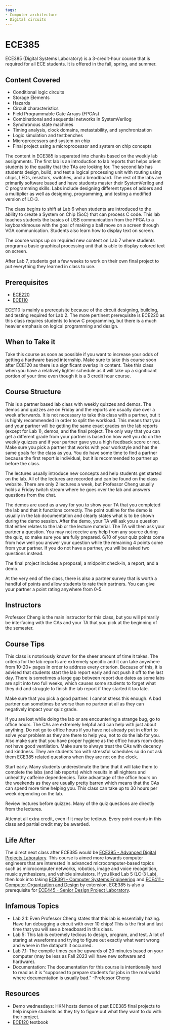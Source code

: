 ```yaml
---
tags:
- Computer architecture
- Digital circuits
---
```

# ECE385

ECE385 (Digital Systems Laboratory) is a 3-credit-hour course that is required for all ECE students. It is offered in the fall, spring, and summer.

## Content Covered

- Conditional logic circuits
- Storage Elements
- Hazards
- Circuit characteristics
- Field Programmable Gate Arrays (FPGAs)
- Combinational and sequential networks in SystemVerilog
- Synchronous state machines
- Timing analysis, clock domains, metastability, and synchronization
- Logic simulation and testbenches
- Microprocessors and system on chip
- Final project using a microprocessor and system on chip concepts

The content in ECE385 is separated into chunks based on the weekly lab assignments. The first lab is an introduction to lab reports that helps orient students to the quality that the TAs are looking for. The second lab has students design, build, and test a logical processing unit with routing using chips, LEDs, resistors, switches, and a breadboard. The rest of the labs are primarily software based and have students master their SystemVerilog and C programming skills. Labs include designing different types of adders and a multiplier as well as designing, programming, and testing a modified version of LC-3. 

The class begins to shift at Lab 6 when students are introduced to the ability to create a System on Chip (SoC) that can process C code. This lab teaches students the basics of USB communication from the FPGA to a keyboard/mouse with the goal of making a ball move on a screen through VGA communication. Students also learn how to display text on screen.

The course wraps up on required new content on Lab 7 where students program a basic graphical processing unit that is able to display colored text on screen. 

After Lab 7, students get a few weeks to work on their own final project to put everything they learned in class to use.

## Prerequisites

- [ECE220](ECE220.md)
- [ECE110](ECE110.md)
  
ECE110 is mainly a prerequisite because of the circuit designing, building, and testing required for Lab 2. The more pertinent prerequisite is ECE220 as this class requires students to know C programming, but there is a much heavier emphasis on logical programming and design. 

## When to Take it

Take this course as soon as possible if you want to increase your odds of getting a hardware based internship. Make sure to take this course soon after ECE120 as there is a significant overlap in content. Take this class when you have a relatively lighter schedule as it will take up a significant portion of your time even though it is a 3 credit hour course. 

## Course Structure

This is a partner based lab class with weekly quizzes and demos. The demos and quizzes are on Friday and the reports are usually due over a week afterwards. It is not necessary to take this class with a partner, but it is highly recommended in order to split the workload. This means that you and your partner will be getting the same exact grades on the lab reports (except for Lab 1), demos, and the final project. The only way that you can get a different grade from your partner is based on how well you do on the weekly quizzes and if your partner gave you a high feedback score or not. Make sure you pick a partner that works with your workstyle and has the same goals for the class as you. You do have some time to find a partner because the first report is individual, but it is recommended to partner up before the class.

The lectures usually introduce new concepts and help students get started on the lab. All of the lectures are recorded and can be found on the class website. There are only 2 lectures a week, but Professor Cheng usually holds a Friday twitch stream where he goes over the lab and answers questions from the chat. 

The demos are used as a way for you to show your TA that you completed the lab and that it functions correctly. The point outline for the demo is usually in the lab documentation and clearly states what is to be shown during the demo session. After the demo, your TA will ask you a question that either relates to the lab or the lecture material. The TA will then ask your partner a question. You may not receive any help from any source during the quiz, so make sure you are fully prepared. 6/10 of your quiz points come from how well you answer your question while the remaining 4 points come from your partner. If you do not have a partner, you will be asked two questions instead. 

The final project includes a proposal, a midpoint check-in, a report, and a demo. 

At the very end of the class, there is also a partner survey that is worth a handful of points and allow students to rate their partners. You can give your partner a point rating anywhere from 0-5. 

## Instructors

Professor Cheng is the main instructor for this class, but you will primarily be interfacing with the CAs and your TA that you pick at the beginning of the semester. 

## Course Tips

This class is notoriously known for the sheer amount of time it takes. The criteria for the lab reports are extremely specific and it can take anywhere from 10-20+ pages in order to address every criterion. Because of this, it is advised that students start the lab report early and not push it off to the last day. There is sometimes a large gap between report due dates as some labs are split into two full weeks, which causes some students to forget what they did and struggle to finish the lab report if they started it too late. 

Make sure that you pick a good partner. I cannot stress this enough. A bad partner can sometimes be worse than no partner at all as they can negatively impact your quiz grade. 

If you are lost while doing the lab or are encountering a strange bug, go to office hours. The CAs are extremely helpful and can help with just about anything. Do not go to office hours if you have not already put in effort to solve your problem as they are there to help you, not to do the lab for you. Also make sure that you have proper hygiene as the office hours room does not have good ventilation. Make sure to always treat the CAs with decency and kindness. They are students too with stressful schedules so do not ask them ECE385 related questions when they are not on the clock. 

Start early. Many students underestimate the time that it will take them to complete the labs (and lab reports) which results in all nighters and unhealthy caffeine dependencies. Take advantage of the office hours on the weekends as they are usually pretty barren which means that the CAs can spend more time helping you. This class can take up to 30 hours per week depending on the lab. 

Review lectures before quizzes. Many of the quiz questions are directly from the lectures. 

Attempt all extra credit, even if it may be tedious. Every point counts in this class and partial credit may be awarded. 

## Life After

The direct next class after ECE385 would be [ECE395 - Advanced Digital Projects Laboratory](ECE395.md). This course is aimed more towards computer engineers that are interested in advanced microcomputer-based topics such as microcomputer networks, robotics, image and voice recognition, music synthesizers, and vehicle simulators. If you liked Lab 5 (LC-3 Lab), then look into taking [ECE391 - Computer Systems Engineering](ECE391.md) and [ECE411 - Computer Organization and Design](ECE411.md) by extension. ECE385 is also a prerequisite for [ECE445 - Senior Design Project Laboratory](ECE445.md).

## Infamous Topics

- Lab 2.1: Even Professor Cheng states that this lab is essentially hazing. Have fun debugging a circuit with over 10 chips! This is the first and last time that you will see a breadboard in this class. 
- Lab 5: This lab is extremely tedious to design, program, and test. A lot of staring at waveforms and trying to figure out exactly what went wrong and where in the datapath it occurred. 
- Lab 7.1: The compile times can be upwards of 20 minutes based on your computer (may be less as Fall 2023 will have new software and hardware).
- Documentation: The documentation for this course is intentionally hard to read as it is “supposed to prepare students for jobs in the real world where documentation is usually bad.” -Professor Cheng

## Resources
- Demo wednesdays: HKN hosts demos of past ECE385 final projects to help inspire students as they try to figure out what they want to do with their project.
- [ECE120](ECE120.md) textbook
